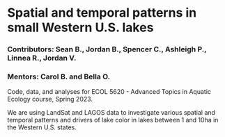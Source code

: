 # Spatial and temporal patterns in small Western U.S. lakes 
### Contributors: Sean B., Jordan B., Spencer C., Ashleigh P., Linnea R., Jordan V.
### Mentors: Carol B. and Bella O. 

Code, data, and analyses for ECOL 5620 - Advanced Topics in Aquatic Ecology course, Spring 2023.

We are using LandSat and LAGOS data to investigate various spatial and temporal patterns and drivers of lake color in lakes between 1 and 10ha in the Western U.S. states.

